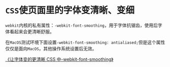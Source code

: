 # `CSS`使页面里的字体变清晰、变细

`webkit`内核的私有属性：`-webkit-font-smoothing`，用于字体抗锯齿，使用后字体看起来会更清晰舒服。

在`MacOS`测试环境下面设置`-webkit-font-smoothing: antialiased;`但是这个属性仅仅是面向`MacOS`，其他操作系统设置后无效。

[《让字体变的更清晰 CSS 中-webkit-font-smoothing》](https://blog.csdn.net/huo_bao/article/details/50251585)
